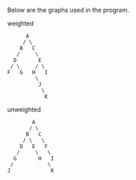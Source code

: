 Below are the graphs used in the program.

weighted
```
      A
     / \
    B   C
   /     \
  D       E
 / \     / \
F   G   H   I
         \
          J
           \
            K
```
unweighted
```
        A
       / \
      B   C
     / \   \
    D   E   F
   /     \   \
  G       H   I
 /           \
J             K
```
